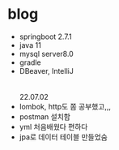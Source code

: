 # blog

* springboot 2.7.1
* java 11
* mysql server8.0
* gradle
* DBeaver, IntelliJ
<br><br><br>
22.07.02 
* lombok, http도 쫌 공부했고,,,
* postman 설치함
* yml 처음배웠다 편하다
* jpa로 데이터 테이블 만들었숨 